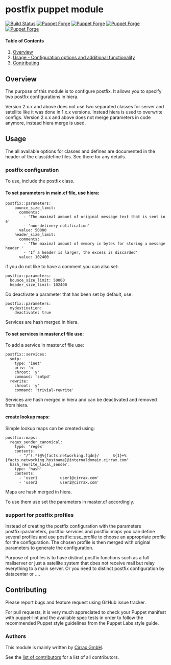 # postfix puppet module

[![Build Status](https://travis-ci.org/cirrax/puppet-postfix.svg?branch=master)](https://travis-ci.org/cirrax/puppet-postfix)
[![Puppet Forge](https://img.shields.io/puppetforge/v/cirrax/postfix.svg?style=flat-square)](https://forge.puppetlabs.com/cirrax/postfix)
[![Puppet Forge](https://img.shields.io/puppetforge/dt/cirrax/postfix.svg?style=flat-square)](https://forge.puppet.com/cirrax/postfix)
[![Puppet Forge](https://img.shields.io/puppetforge/e/cirrax/postfix.svg?style=flat-square)](https://forge.puppet.com/cirrax/postfix)
[![Puppet Forge](https://img.shields.io/puppetforge/f/cirrax/postfix.svg?style=flat-square)](https://forge.puppet.com/cirrax/postfix)

#### Table of Contents

1. [Overview](#overview)
1. [Usage - Configuration options and additional functionality](#usage)
1. [Contributing](#contributing)


## Overview

The purpose of this module is to configure postfix. It allows you to specify two postfix configurations in hiera. 

Version 2.x.x and above does not use two separated classes for server and satellite like it was done in 1.x.x versions. Instead hiera is used to overwrite configs.
Version 2.x.x and above does not merge parameters in code anymore, instead hiera merge is used.

## Usage

The all available options for classes and defines are documented in the header of the class/define files. See there for any details.

### postfix configuration
To use, include the postfix class.

#### To set parameters in main.cf file, use hiera:

    postfix::parameters: 
        bounce_size_limit:
          comments:
            - 'The maximal amount of original message text that is sent in a'
            - 'non-delivery notification'
          value: 50000
        header_size_limit:
          comments:
            - 'The maximal amount of memory in bytes for storing a message header.'
            - 'If a header is larger, the excess is discarded'
          value: 102400
      
if you do not like to have a comment you can also set:
  
    postfix::parameters:
      bounce_size_limit: 50000
      header_size_limit: 102400

Do deactivate a parameter that has been set by default, use:

    postfix::parameters:
      mydestination:
        deactivate: true

Services are hash merged in hiera.

#### To set services in master.cf file use:

To add a service in master.cf file use:

    postfix::services:
      smtp:
        type: 'inet'
        priv: 'n'
        chroot: 'y'
        command: 'smtpd'
      rewrite:
        chroot: 'y'
        command: 'trivial-rewrite'

Services are hash merged in hiera and can be deactivated and removed from hiera.

#### create lookup maps:

Simple lookup maps can be created using:

    postfix::maps:
      regex_sender_canonical:
        type: 'regex'
        contents:
          - "/^(.*)@%{facts.networking.fqdn}/      ${1}+%{facts.networking.hostname}@internaldomain.cirrax.com"
      hash_rewrite_local_sender:
        type: 'hash'
        contents:
          - 'user1          user1@cirrax.com'
          - 'user2          user2@cirrax.com'

Maps are hash merged in hiera.

To use them use set the parameters in master.cf accordingly.

### support for postfix profiles
Instead of creating the postfix configuration with the parameters postfix::parameters, postfix::services and postfix::maps
you can define several profiles and use postfix::use\_profile to choose an appropriate profile for the configuration.
The chosen profile is then merged with original parameters to generate the configuration.

Purpose of profiles is to have distinct postfix functions such as a full mailserver or just a satellite system that does not receive mail but 
relay everything to a main server. Or you need to distinct postfix configuration by datacenter or ....

## Contributing

Please report bugs and feature request using GitHub issue tracker.

For pull requests, it is very much appreciated to check your Puppet manifest with puppet-lint
and the available spec tests  in order to follow the recommended Puppet style guidelines
from the Puppet Labs style guide.

### Authors

This module is mainly written by [Cirrax GmbH](https://cirrax.com).

See the [list of contributors](https://github.com/cirrax/puppet-postfix/graphs/contributors)
for a list of all contributors.
